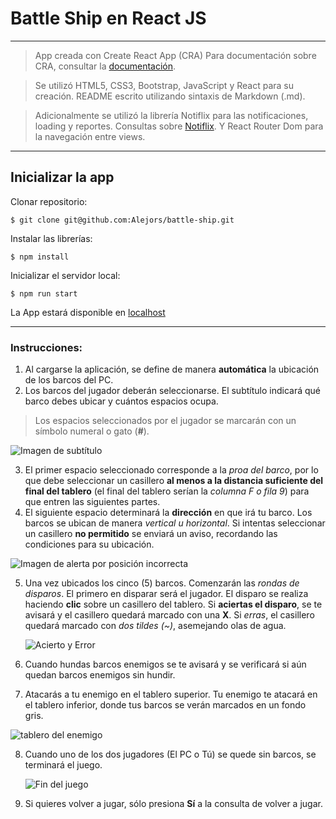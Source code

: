 # Battle Ship en React JS

---

> App creada con Create React App (CRA)
> Para documentación sobre CRA, consultar la [documentación](https://create-react-app.dev/).

> Se utilizó HTML5, CSS3, Bootstrap, JavaScript y React para su creación.
> README escrito utilizando sintaxis de Markdown (.md).

> Adicionalmente se utilizó la librería Notiflix para las notificaciones, loading y reportes.
> Consultas sobre [Notiflix](https://notiflix.github.io/documentation).
> Y React Router Dom para la navegación entre views.

---

## Inicializar la app

Clonar repositorio:

    $ git clone git@github.com:Alejors/battle-ship.git

Instalar las librerías:

    $ npm install

Inicializar el servidor local:

    $ npm run start

La App estará disponible en [localhost](http://localhost:3000/)

---

### Instrucciones:

1. Al cargarse la aplicación, se define de manera **automática** la ubicación de los barcos del PC.
2. Los barcos del jugador deberán seleccionarse. El subtítulo indicará qué barco debes ubicar y
cuántos espacios ocupa.

>Los espacios seleccionados por el jugador se marcarán con un símbolo numeral o gato (**#**).

![Imagen de subtítulo](https://res.cloudinary.com/alejors/image/upload/v1662148847/proyect-avatars/battleship-readme/Captura_de_pantalla_de_2022-09-02_15-56-19_zko2u2.png)

3. El primer espacio seleccionado corresponde a la *proa del barco*, por lo que debe seleccionar un casillero **al menos a la distancia suficiente del final del tablero** (el final del tablero serían la *columna F o fila 9*) para que entren las siguientes partes. 
4. El siguiente espacio determinará la **dirección** en que irá tu barco. Los barcos se ubican de manera *vertical u horizontal*. Si intentas seleccionar un casillero **no permitido** se enviará un aviso, recordando las condiciones para su ubicación.

![Imagen de alerta por posición incorrecta](https://res.cloudinary.com/alejors/image/upload/v1662148847/proyect-avatars/battleship-readme/Captura_de_pantalla_de_2022-09-02_15-56-19_zko2u2.png)

5. Una vez ubicados los cinco (5) barcos. Comenzarán las *rondas de disparos*. El primero en disparar será el jugador. El disparo se realiza haciendo **clic** sobre un casillero del tablero. Si **aciertas el disparo**, se te avisará y el casillero quedará marcado con una **X**. Si *erras*, el casillero quedará marcado con *dos tildes (~)*, asemejando olas de agua.

    ![Acierto y Error](https://res.cloudinary.com/alejors/image/upload/v1662149837/proyect-avatars/battleship-readme/Captura_de_pantalla_de_2022-09-02_16-16-43_gtaun3.png)

6. Cuando hundas barcos enemigos se te avisará y se verificará si aún quedan barcos enemigos sin hundir.

7. Atacarás a tu enemigo en el tablero superior. Tu enemigo te atacará en el tablero inferior, donde tus barcos se verán marcados en un fondo gris.

![tablero del enemigo](https://res.cloudinary.com/alejors/image/upload/v1662335082/proyect-avatars/battleship-readme/Captura_de_pantalla_de_2022-09-04_20-42-49_ydmax7.png)

8. Cuando uno de los dos jugadores (El PC o Tú) se quede sin barcos, se terminará el juego.

    ![Fin del juego](https://res.cloudinary.com/alejors/image/upload/v1662150158/proyect-avatars/battleship-readme/Captura_de_pantalla_de_2022-09-02_16-21-10_vtafrr.png)

9. Si quieres volver a jugar, sólo presiona **Sí** a la consulta de volver a jugar.